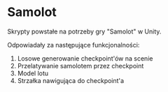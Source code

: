 # Samolot

Skrypty powstałe na potrzeby gry "Samolot" w Unity.

Odpowiadały za następujące funkcjonalności:

1. Losowe generowanie checkpoint'ów na scenie
2. Przelatywanie samolotem przez checkpoint
3. Model lotu
4. Strzałka nawigująca do checkpoint'a
